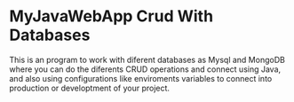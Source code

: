 # MyJavaWebApp Crud With Databases


This is an program to work with diferent databases as Mysql and MongoDB
where you can do the diferents CRUD operations and connect using Java, and also using 
configurations like enviroments variables to connect into production or developtment of your project.
